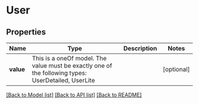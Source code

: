 # User



## Properties
Name | Type | Description | Notes
------------ | ------------- | ------------- | -------------
**value** | This is a oneOf model. The value must be exactly one of the following types: UserDetailed, UserLite |  | [optional] 




[[Back to Model list]](../README.md#models) [[Back to API list]](../README.md#api-endpoints) [[Back to README]](../README.md)


